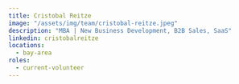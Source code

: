 ```yaml
---
title: Cristobal Reitze
image: "/assets/img/team/cristobal-reitze.jpeg"
description: "MBA | New Business Development, B2B Sales, SaaS"
linkedin: cristobalreitze
locations:
  - bay-area
roles:
  - current-volunteer
---
```


